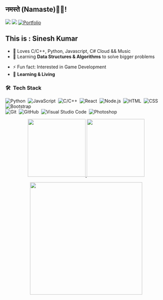 <!-- ### Hi there 👋 -->

<!--
**SineshX/SineshX** is a ✨ _special_ ✨ repository because its `README.md` (this file) appears on your GitHub profile.


- 🔭 I’m currently working on ...
- 🌱 I’m currently learning ...
- 👯 I’m looking to collaborate on ...
- 🤔 I’m looking for help with ...
- 💬 Ask me about anything, I am happy to help.
- 📫 How to reach me: ...
- 😄 Pronouns: ...
- ⚡ Fun fact: ...
-->


<h2>नमस्ते (Namaste)🙏🏻!</h2>
  
[![](https://img.shields.io/badge/LinkedIn-SineshKumar-blue)](https://www.linkedin.com/in/sineshkumar/)
[![](https://img.shields.io/badge/Gmail-SineshKumaRR@gmail.com-red)](mailto:sineshkumarr@gmail.com)
[![Portfolio](https://img.shields.io/badge/-SineshX.github.io-black?style=flat-squarelink=https://SineshX.github.io/)](https://SineshX.github.io/)

## This is : Sinesh Kumar 
<!-- - ⬆ **Level - 23+** -->
<!-- - ➕ **New Skills Unlocked - JS, React** -->
- 🌱 Loves C/C++, Python, Javascript, C# Cloud && Music
- 🚀 Learning **Data Structures & Algorithms** to solve bigger problems
<!-- - 🏢 I'm currently working at  SineshX -->
<!-- - ⚙️ I use daily: `.react`, `.py` `.js`, `.html`, `.css`, `.psd` -->
<!-- - 🎙  Blog  [wow!](https://Sinesh.com/Blog) -->
- ⚡️ Fun fact: Interested in Game Development
- 📒 **Learning & Living**

### 🛠 &nbsp;Tech Stack

![Python](https://img.shields.io/badge/-Python-333333?style=flat&logo=python)&nbsp;
![JavaScript](https://img.shields.io/badge/-JavaScript-333333?style=flat&logo=javascript)&nbsp;
![C/C++](https://img.shields.io/badge/-C/C++-333333?style=flat&logo=C&logoColor=A8B9CC)&nbsp;
![React](https://img.shields.io/badge/-React-333333?style=flat&logo=react)&nbsp;
![Node.js](https://img.shields.io/badge/-Node.js-333333?style=flat&logo=node.js)&nbsp;
![HTML](https://img.shields.io/badge/-HTML-333333?style=flat&logo=HTML5)&nbsp;
![CSS](https://img.shields.io/badge/-CSS-333333?style=flat&logo=CSS3&logoColor=1572B6)&nbsp;
![Bootstrap](https://img.shields.io/badge/-Bootstrap-333333?style=flat&logo=bootstrap&logoColor=563D7C)\
![Git](https://img.shields.io/badge/-Git-333333?style=flat&logo=git)&nbsp;
![GitHub](https://img.shields.io/badge/-GitHub-333333?style=flat&logo=github)&nbsp;
![Visual Studio Code](https://img.shields.io/badge/-Visual%20Studio%20Code-333333?style=flat&logo=visual-studio-code&logoColor=007ACC)&nbsp;
![Photoshop](https://img.shields.io/badge/-Photoshop-333333?style=flat&logo=adobe-photoshop)&nbsp;

<p align="center">
<a href="https://github.com/SineshX">
  <img height="180em" src="https://github-readme-stats-eight-theta.vercel.app/api?username=Sineshx&show_icons=true&theme=react&include_all_commits=true&count_private=true "/>
  <img height="180em" src="https://github-readme-stats-eight-theta.vercel.app/api/top-langs/?username=Sineshx&layout=compact&langs_count=8&hide=java,r&theme=react "/>
</a>
</p>
<p align="center">
  
  <img src="https://media.giphy.com/media/ZG5VcvKUr1SwdN0djU/giphy.gif" width="350" />
</p>
<!-- ⭐️ From [Sinesh Kumar](https://github.com/SineshX)
<p align="right"> <img src="https://komarev.com/ghpvc/?username=SineshX" alt="Sinesh Kumar" /> </p>  -->
